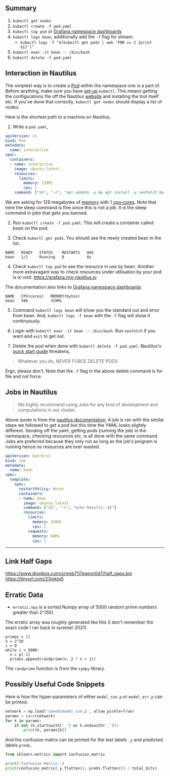 ## Summary

1. `kubectl get nodes`
2. `kubectl create -f pod.yaml`
3. `kubectl top pod` or [Grafana namespace dashboards](https://grafana.nrp-nautilus.io/d/85a562078cdf77779eaa1add43ccec1e/kubernetes-compute-resources-namespace-pods.)
4. `kubectl logs bean`, additionally add the `-f` flag for stream.
    - `kubectl logs -f "$(kubectl get pods | awk 'FNR == 2 {print $1}')"`
5. `kubectl exec -it bean -- /bin/bash`
6. `kubectl delete -f pod.yaml`


## Interaction in Nautilus

The simplest way is to create a [Pod](https://kubernetes.io/docs/concepts/workloads/pods/) within the namespace one is a
part of. Before anything, make sure you have [set-up](https://ucsd-prp.gitlab.io/userdocs/start/quickstart/)
`kubectl`. This means getting the configurations file off the Nautilus
[website](https://portal.nrp-nautilus.io/) and installing the tool itself etc. If you've done that
correctly, `kubectl get nodes` should display a list of nodes.

Here is the shortest path to a machine on Nautilus.

1. Write a `pod.yaml`,

```yaml
apiVersion: v1
kind: Pod
metadata:
  name: interactive
spec:
  containers:
  - name: interactive
    image: ubuntu:latest
    resources:
      limits:
        memory: 128Mi
        cpu: 1
    command: ["sh", "-c", "apt update -y && apt install -y neofetch && sleep 1h"]
```

We are asking for 128 megabytes of [memory](https://kubernetes.io/docs/tasks/configure-pod-container/assign-memory-resource/#specify-a-memory-request-and-a-memory-limit) with 1
[cpu-cores](https://kubernetes.io/docs/tasks/configure-pod-container/assign-cpu-resource/#specify-a-cpu-request-and-a-cpu-limit). Note that here the sleep command is fine since this is
not a job. It is the sleep command in jobs that gets you banned.

2. Run `kubectl create -f pod.yaml`. This will create a container
   called _bean_ on the pod.

3. Check `kubectl get pods`. You should see the newly created bean in
   the list.

```
NAME   READY   STATUS    RESTARTS   AGE
bean   1/1     Running   0          8s
```

4. Check `kubectl top pod` to see the resource in use by bean. Another
   more extravagant way to check resources under utilisation by your
   pod is to visit: https://grafana.nrp-nautilus.io

The documentation also links to [Grafana namespace dashboards](https://grafana.nrp-nautilus.io/d/85a562078cdf77779eaa1add43ccec1e/kubernetes-compute-resources-namespace-pods.)

```
NAME   CPU(cores)   MEMORY(bytes)
bean   58m          319Mi
```

5. Command `kubectl logs bean` will show you the standard out and
   error from bean. And, `kubectl logs -f bean` with the `-f` flag
   will show it continuously.

6. Login with `kubectl exec -it bean -- /bin/bash`. Run `neofetch` if
   you want and `exit` to get out.

7. Delete the pod when done with `kubectl delete -f
   pod.yaml`. Nautilus's [quick start guide](https://ucsd-prp.gitlab.io/userdocs/start/quickstart/) threatens,

> Whatever you do, NEVER FORCE DELETE PODS

Ergo, please don't. Note that the `-f` flag in the above delete
command is for file and not force.

## Jobs in Nautilus

> We highly recommend using Jobs for any kind of development and
> computations in our cluster.

Above quote is from the [nautilus documentation](https://ucsd-prp.gitlab.io/userdocs/running/jobs/). A job is ran with
the similar steps we followed to get a pod but this time the YAML
looks slightly different. Sending off the yaml, getting pods (running
the job) in the namespace, checking resources etc. is all done with
the same command. Jobs are preferred because they only run as long as
the job's program is running hence no resources are ever wasted.

```yaml
apiVersion: batch/v1
kind: Job
metadata:
  name: bean
spec:
  template:
    spec:
      restartPolicy: Never
      containers:
      - name: bean
        image: ubuntu:latest
        command: ["sh", "-c", "echo Results: 42"]
        resources:
          limits:
            memory: 256Mi
            cpu: 2
          requests:
            memory: 64Mi
            cpu: 1
```

---
## Link Half Gaps

https://www.dropbox.com/s/msb71j7eqevo0d7/half_gaps.bin  
https://tinyurl.com/23joktq5

## Erratic Data

- `erratic.npy` is a sorted Numpy array of 5000 random prime numbers
  greater than 2^(50).

The erratic array was roughly generated like this (I don't remember
the exact code I ran back in summer 2021).

```
primes = []
n = 2^50
i = 0
while i < 5000:
  n = p[-1]
  primes.append(randprime(n, 2 * n + 1))
```

The `randprime` function is from the `sympy` library.

## Possibly Useful Code Snippets

Here is how the hyper-parameters of either `model_con.p` or
`model_err.p` can be printed.

```python
network = np.load('saved/model_con.p', allow_pickle=True)
params = vars(network)
for k in params:
    if not (k.startswith('_') or k.endswith('_')):
        print(k, params[k])
```

And the confusion matrix can be printed for the test labels `_y` and
predicted labels `preds`,

```python
from sklearn.metrics import confusion_matrix

print('Confusion Matrix:')
print(confusion_matrix(_y.flatten(), preds.flatten()) / total_bits)
```
